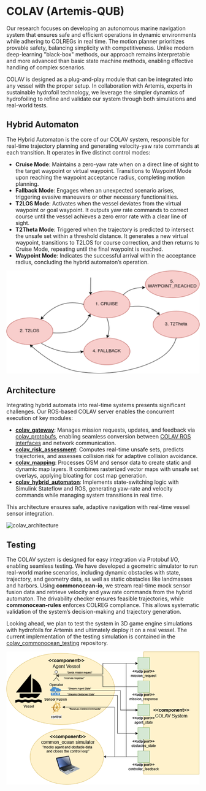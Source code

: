 # COLAV (Artemis-QUB)

Our research focuses on developing an autonomous marine navigation system that ensures safe and efficient operations in dynamic environments while adhering to COLREGs in real time. The motion planner prioritizes provable safety, balancing simplicity with competitiveness. Unlike modern deep-learning "black-box" methods, our approach remains interpretable and more advanced than basic state machine methods, enabling effective handling of complex scenarios.

COLAV is designed as a plug-and-play module that can be integrated into any vessel with the proper setup. In collaboration with Artemis, experts in sustainable hydrofoil technology, we leverage the simpler dynamics of hydrofoiling to refine and validate our system through both simulations and real-world tests.

## Hybrid Automaton

The Hybrid Automaton is the core of our COLAV system, responsible for real-time trajectory planning and generating velocity-yaw rate commands at each transition. It operates in five distinct control modes:

- **Cruise Mode**: Maintains a zero-yaw rate when on a direct line of sight to the target waypoint or virtual waypoint. Transitions to Waypoint Mode upon reaching the waypoint acceptance radius, completing motion planning.
- **Fallback Mode**: Engages when an unexpected scenario arises, triggering evasive maneuvers or other necessary functionalities.
- **T2LOS Mode**: Activates when the vessel deviates from the virtual waypoint or goal waypoint. It outputs yaw rate commands to correct course until the vessel achieves a zero error rate with a clear line of sight.
- **T2Theta Mode**: Triggered when the trajectory is predicted to intersect the unsafe set within a threshold distance. It generates a new virtual waypoint, transitions to T2LOS for course correction, and then returns to Cruise Mode, repeating until the final waypoint is reached.
- **Waypoint Mode**: Indicates the successful arrival within the acceptance radius, concluding the hybrid automaton’s operation.

![colav_hybrid_automaton](./images/hybrid_automaton.png)

## Architecture

Integrating hybrid automata into real-time systems presents significant challenges. Our ROS-based COLAV server enables the concurrent execution of key modules:

- **[colav_gateway](https://github.com/Artemis-QUB-COLAV/colav-gateway)**: Manages mission requests, updates, and feedback via [colav_protobufs](https://github.com/Artemis-QUB-COLAV/colav-protobuf), enabling seamless conversion between [COLAV ROS interfaces](https://github.com/Artemis-QUB-COLAV/colav-interfaces) and network communication.
- **[colav_risk_assessment](https://github.com/Artemis-QUB-COLAV/colav-risk-assessment)**: Computes real-time unsafe sets, predicts trajectories, and assesses collision risk for adaptive collision avoidance.
- **[colav_mapping](https://github.com/Artemis-QUB-COLAV/colav-mapping)**: Processes OSM and sensor data to create static and dynamic map layers. It combines rasterized vector maps with unsafe set overlays, applying bloating for cost map generation.
- **[colav_hybrid_automaton](https://github.com/Artemis-QUB-COLAV/colav-hybrid-automaton)**: Implements state-switching logic with Simulink Stateflow and ROS, generating yaw-rate and velocity commands while managing system transitions in real time.

This architecture ensures safe, adaptive navigation with real-time vessel sensor integration.

![colav_architecture](./images/colav_architecture.png)

## Testing

The COLAV system is designed for easy integration via Protobuf I/O, enabling seamless testing. We have developed a geometric simulator to run real-world marine scenarios, including dynamic obstacles with state, trajectory, and geometry data, as well as static obstacles like landmasses and harbors. Using **commonocean-io**, we stream real-time mock sensor fusion data and retrieve velocity and yaw rate commands from the hybrid automaton. The drivability checker ensures feasible trajectories, while **commonocean-rules** enforces COLREG compliance. This allows systematic validation of the system’s decision-making and trajectory generation.

Looking ahead, we plan to test the system in 3D game engine simulations with hydrofoils for Artemis and ultimately deploy it on a real vessel. The current implementation of the testing simulation is contained in the [colav_commonocean_testing](https://github.com/Artemis-QUB-COLAV/colav-commonocean-testing) repository.

![colav_sim_vessel_integration](./images/colav_sim_vessel_integration.png)
